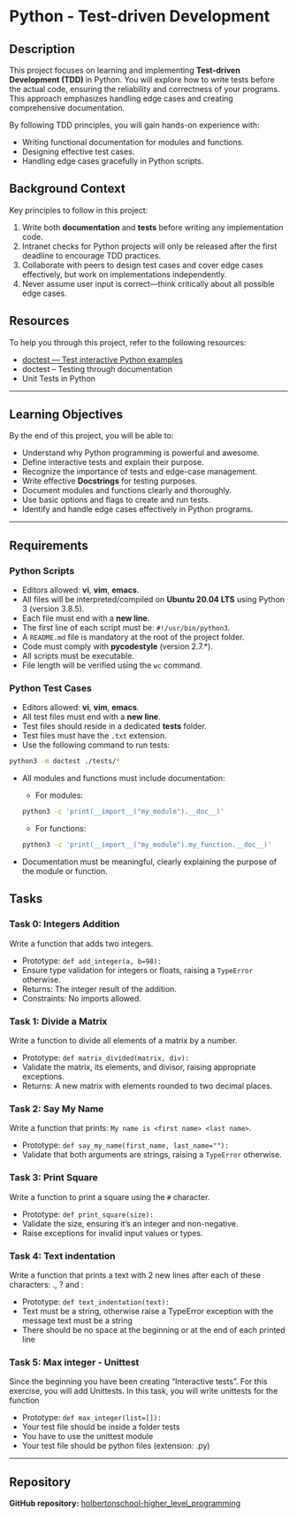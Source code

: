 # Python - Test-driven Development

## Description

This project focuses on learning and implementing **Test-driven Development (TDD)** in Python. You will explore how to write tests before the actual code, ensuring the reliability and correctness of your programs. This approach emphasizes handling edge cases and creating comprehensive documentation.

By following TDD principles, you will gain hands-on experience with:

-   Writing functional documentation for modules and functions.
-   Designing effective test cases.
-   Handling edge cases gracefully in Python scripts.

## Background Context

Key principles to follow in this project:

1.  Write both **documentation** and **tests** before writing any implementation code.
2.  Intranet checks for Python projects will only be released after the first deadline to encourage TDD practices.
3.  Collaborate with peers to design test cases and cover edge cases effectively, but work on implementations independently.
4.  Never assume user input is correct—think critically about all possible edge cases.

## Resources

To help you through this project, refer to the following resources:

-   [doctest — Test interactive Python examples](https://docs.python.org/3/library/doctest.html)
-   doctest – Testing through documentation
-   Unit Tests in Python

----------

## Learning Objectives

By the end of this project, you will be able to:

-   Understand why Python programming is powerful and awesome.
-   Define interactive tests and explain their purpose.
-   Recognize the importance of tests and edge-case management.
-   Write effective **Docstrings** for testing purposes.
-   Document modules and functions clearly and thoroughly.
-   Use basic options and flags to create and run tests.
-   Identify and handle edge cases effectively in Python programs.

----------

## Requirements

### Python Scripts

-   Editors allowed: **vi**, **vim**, **emacs**.
-   All files will be interpreted/compiled on **Ubuntu 20.04 LTS** using Python 3 (version 3.8.5).
-   Each file must end with a **new line**.
-   The first line of each script must be: `#!/usr/bin/python3`.
-   A `README.md` file is mandatory at the root of the project folder.
-   Code must comply with **pycodestyle** (version 2.7.*).
-   All scripts must be executable.
-   File length will be verified using the `wc` command.

### Python Test Cases

-   Editors allowed: **vi**, **vim**, **emacs**.
-   All test files must end with a **new line**.
-   Test files should reside in a dedicated **tests** folder.
-   Test files must have the `.txt` extension.
-   Use the following command to run tests:
```bash
python3 -m doctest ./tests/*
```
- All modules and functions must include documentation:

    -   For modules:
    ```bash
    python3 -c 'print(__import__("my_module").__doc__)'
    ```
    -   For functions:
    ```bash
    python3 -c 'print(__import__("my_module").my_function.__doc__)'
    ```
-   Documentation must be meaningful, clearly explaining the purpose of the module or function.

## Tasks

### Task 0: Integers Addition

Write a function that adds two integers.

-   Prototype: `def add_integer(a, b=98):`
-   Ensure type validation for integers or floats, raising a `TypeError` otherwise.
-   Returns: The integer result of the addition.
-   Constraints: No imports allowed.

### Task 1: Divide a Matrix

Write a function to divide all elements of a matrix by a number.

-   Prototype: `def matrix_divided(matrix, div):`
-   Validate the matrix, its elements, and divisor, raising appropriate exceptions.
-   Returns: A new matrix with elements rounded to two decimal places.

### Task 2: Say My Name

Write a function that prints: `My name is <first name> <last name>`.

-   Prototype: `def say_my_name(first_name, last_name=""):`
-   Validate that both arguments are strings, raising a `TypeError` otherwise.

### Task 3: Print Square

Write a function to print a square using the `#` character.

-   Prototype: `def print_square(size):`
-   Validate the size, ensuring it’s an integer and non-negative.
-   Raise exceptions for invalid input values or types.

### Task 4: Text indentation 

Write a function that prints a text with 2 new lines after each of these characters: ., ? and :

-   Prototype: `def text_indentation(text):`
-   Text must be a string, otherwise raise a TypeError exception with the message text must be a string
-   There should be no space at the beginning or at the end of each printed line

### Task 5: Max integer - Unittest 

Since the beginning you have been creating “Interactive tests”. For this exercise, you will add Unittests.
In this task, you will write unittests for the function

-   Prototype: `def max_integer(list=[]):`
-   Your test file should be inside a folder tests
-   You have to use the unittest module
-   Your test file should be python files (extension: .py)

----------

## Repository

**GitHub repository:** [holbertonschool-higher_level_programming](https://github.com/holbertonschool-higher_level_programming)  